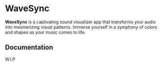 # WaveSync

**WaveSync** is a captivating sound visualizer app that transforms your audio into mesmerizing visual patterns. Immerse yourself in a symphony of colors and shapes as your music comes to life.

## Documentation

W.I.P
